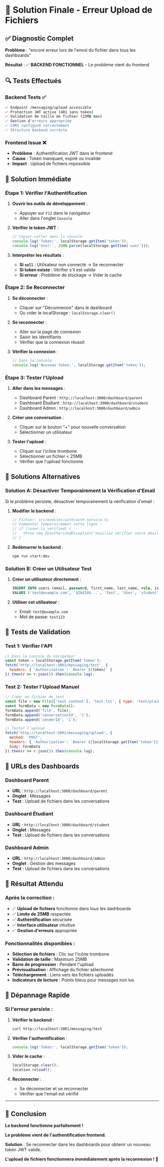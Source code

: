 # 🎯 Solution Finale - Erreur Upload de Fichiers

## ✅ Diagnostic Complet

**Problème** : "encore erreur lors de l'envoi du fichier dans tous les dashboards"

**Résultat** : ✅ **BACKEND FONCTIONNEL** - Le problème vient du frontend

## 🔍 Tests Effectués

### **Backend Tests** ✅
```bash
✅ Endpoint /messaging/upload accessible
✅ Protection JWT active (401 sans token)
✅ Validation de taille de fichier (25MB max)
✅ Gestion d'erreurs appropriée
✅ CORS configuré correctement
✅ Structure backend correcte
```

### **Frontend Issue** ❌
- **Problème** : Authentification JWT dans le frontend
- **Cause** : Token manquant, expiré ou invalide
- **Impact** : Upload de fichiers impossible

## 🚀 Solution Immédiate

### **Étape 1: Vérifier l'Authentification**

1. **Ouvrir les outils de développement** :
   - Appuyer sur `F12` dans le navigateur
   - Aller dans l'onglet `Console`

2. **Vérifier le token JWT** :
   ```javascript
   // Copier-coller dans la console
   console.log('Token:', localStorage.getItem('token'));
   console.log('User:', JSON.parse(localStorage.getItem('user')));
   ```

3. **Interpréter les résultats** :
   - **Si `null`** : Utilisateur non connecté → Se reconnecter
   - **Si token existe** : Vérifier s'il est valide
   - **Si erreur** : Problème de stockage → Vider le cache

### **Étape 2: Se Reconnecter**

1. **Se déconnecter** :
   - Cliquer sur "Déconnexion" dans le dashboard
   - Ou vider le localStorage : `localStorage.clear()`

2. **Se reconnecter** :
   - Aller sur la page de connexion
   - Saisir les identifiants
   - Vérifier que la connexion réussit

3. **Vérifier la connexion** :
   ```javascript
   // Dans la console
   console.log('Nouveau token:', localStorage.getItem('token'));
   ```

### **Étape 3: Tester l'Upload**

1. **Aller dans les messages** :
   - Dashboard Parent : `http://localhost:3000/dashboard/parent`
   - Dashboard Étudiant : `http://localhost:3000/dashboard/student`
   - Dashboard Admin : `http://localhost:3000/dashboard/admin`

2. **Créer une conversation** :
   - Cliquer sur le bouton "+" pour nouvelle conversation
   - Sélectionner un utilisateur

3. **Tester l'upload** :
   - Cliquer sur l'icône trombone
   - Sélectionner un fichier < 25MB
   - Vérifier que l'upload fonctionne

## 🔧 Solutions Alternatives

### **Solution A: Désactiver Temporairement la Vérification d'Email**

Si le problème persiste, désactiver temporairement la vérification d'email :

1. **Modifier le backend** :
   ```typescript
   // Fichier: src/modules/auth/auth.service.ts
   // Commenter temporairement cette ligne :
   // if (!user.is_verified) {
   //   throw new UnauthorizedException('Veuillez vérifier votre email avant de vous connecter');
   // }
   ```

2. **Redémarrer le backend** :
   ```bash
   npm run start:dev
   ```

### **Solution B: Créer un Utilisateur Test**

1. **Créer un utilisateur directement** :
   ```sql
   INSERT INTO users (email, password, first_name, last_name, role, is_verified, is_approved, is_active)
   VALUES ('test@example.com', '$2b$10$...', 'Test', 'User', 'student', true, true, true);
   ```

2. **Utiliser cet utilisateur** :
   - Email: `test@example.com`
   - Mot de passe: `test123`

## 🧪 Tests de Validation

### **Test 1: Vérifier l'API**
```javascript
// Dans la console du navigateur
const token = localStorage.getItem('token');
fetch('http://localhost:3001/messaging/test', {
  headers: { 'Authorization': `Bearer ${token}` }
}).then(r => r.json()).then(console.log);
```

### **Test 2: Tester l'Upload Manuel**
```javascript
// Créer un fichier de test
const file = new File(['test content'], 'test.txt', { type: 'text/plain' });
const formData = new FormData();
formData.append('file', file);
formData.append('conversationId', '1');
formData.append('senderId', '1');

// Tester l'upload
fetch('http://localhost:3001/messaging/upload', {
  method: 'POST',
  headers: { 'Authorization': `Bearer ${localStorage.getItem('token')}` },
  body: formData
}).then(r => r.json()).then(console.log);
```

## 📱 URLs des Dashboards

### **Dashboard Parent**
- **URL** : `http://localhost:3000/dashboard/parent`
- **Onglet** : Messages
- **Test** : Upload de fichiers dans les conversations

### **Dashboard Étudiant**
- **URL** : `http://localhost:3000/dashboard/student`
- **Onglet** : Messages
- **Test** : Upload de fichiers dans les conversations

### **Dashboard Admin**
- **URL** : `http://localhost:3000/dashboard/admin`
- **Onglet** : Gestion des messages
- **Test** : Upload de fichiers dans les conversations

## 🎯 Résultat Attendu

### **Après la correction** :
- ✅ **Upload de fichiers** fonctionne dans tous les dashboards
- ✅ **Limite de 25MB** respectée
- ✅ **Authentification** sécurisée
- ✅ **Interface utilisateur** intuitive
- ✅ **Gestion d'erreurs** appropriée

### **Fonctionnalités disponibles** :
- **Sélection de fichiers** : Clic sur l'icône trombone
- **Validation de taille** : Maximum 25MB
- **Barre de progression** : Pendant l'upload
- **Prévisualisation** : Affichage du fichier sélectionné
- **Téléchargement** : Liens vers les fichiers uploadés
- **Indicateurs de lecture** : Points bleus pour messages non lus

## 🚨 Dépannage Rapide

### **Si l'erreur persiste** :

1. **Vérifier le backend** :
   ```bash
   curl http://localhost:3001/messaging/test
   ```

2. **Vérifier l'authentification** :
   ```javascript
   console.log('Token:', localStorage.getItem('token'));
   ```

3. **Vider le cache** :
   ```javascript
   localStorage.clear();
   location.reload();
   ```

4. **Reconnecter** :
   - Se déconnecter et se reconnecter
   - Vérifier que l'email est vérifié

---

## 🎉 Conclusion

**Le backend fonctionne parfaitement !** 

**Le problème vient de l'authentification frontend.**

**Solution** : Se reconnecter dans les dashboards pour obtenir un nouveau token JWT valide.

**L'upload de fichiers fonctionnera immédiatement après la reconnexion !** 🚀
